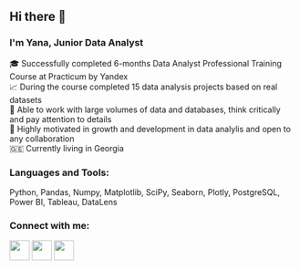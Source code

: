 ## Hi there 👋

### I'm Yana, Junior Data Analyst

🎓 Successfully completed 6-months Data Analyst Professional Training Course at Practicum by Yandex    
📈 During the course completed 15 data analysis projects based on real datasets    
📌 Able to work with large volumes of data and databases, think critically and pay attention to details   
🤝 Highly motivated in growth and development in data analylis and open to any collaboration   
🇬🇪 Currently living in Georgia   

### Languages and Tools:
Python, Pandas, Numpy, Matplotlib, SciPy, Seaborn, Plotly, PostgreSQL, Power BI, Tableau, DataLens

### Connect with me:
<a href="https://www.linkedin.com/in/yana-shinkaryuk-4148a8252/"><img src="https://img.icons8.com/fluency/48/linkedin-circled.png" height="35"/></a> <a href="http://t.me/yana_shinkaryuk"><img src="https://img.icons8.com/fluency/48/telegram-app.png" height="35"/></a> <a href="https://www.facebook.com/profile.php?id=100087473226380&mibextid=9R9pXO"><img src="https://img.icons8.com/fluency/48/facebook-new.png" height="35"/></a>
